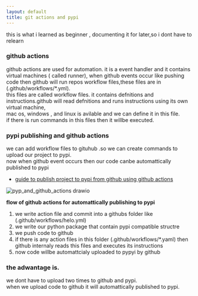 ```yaml
---
layout: default
title: git actions and pypi
---
```

this is what i learned as beginner  , documenting it for later,so i dont have to relearn

### github actions
github actions are used for automation. it is a event handler and it contains virtual machines ( called runner),
when github events occur like pushing code then github will run repos workflow files,these files are in  (.github/workflows/*.yml).  
this files are called workflow files. it contains defnitions and instructions.github will read defnitions and runs instructions  using its own virtual machine,   
mac os, windows , and linux is avilable and we can define it in this file.  
if there is run commands in this files then it willbe executed.

### pypi publishing and github actions 
we can add workflow files to gituhub .so we can create commands to upload our project to pypi.   
now when github event occurs then our code canbe automattically published to pypi
* [guide to publish project to pypi from github using github actions](https://hackernoon.com/automate-python-package-publishing-with-github-actions)
  
![pyp_and_github_actions drawio](https://github.com/user-attachments/assets/62c61f7d-44c4-44d7-990b-7af83d21c011)

**flow of github actions for automattically publishing to pypi**
1. we write action file and commit into a githubs folder like (.github/workflows/helo.yml)
2. we write our python package that contain pypi compatible structre 
3. we push code to github
4. if there is any action files in this folder (.github/workflows/*.yaml) then github internaly reads this files and executes its instructions
5. now code willbe automattcialy uploaded to pypyi by github

### the adwantage is. 
we dont have to upload  two times to github and pypi.  
when we upload code to github it will automattically published to pypi.  



